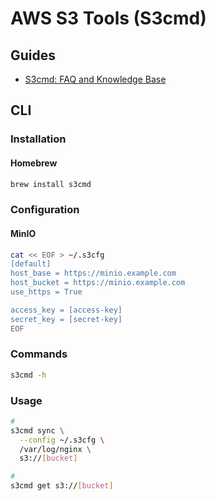 # AWS S3 Tools (S3cmd)

## Guides

- [S3cmd: FAQ and Knowledge Base](https://s3tools.org/kb/item14.htm)

## CLI

### Installation

#### Homebrew

```sh
brew install s3cmd
```

### Configuration

#### MinIO

```sh
cat << EOF > ~/.s3cfg
[default]
host_base = https://minio.example.com
host_bucket = https://minio.example.com
use_https = True

access_key = [access-key]
secret_key = [secret-key]
EOF
```

### Commands

```sh
s3cmd -h
```

### Usage

```sh
#
s3cmd sync \
  --config ~/.s3cfg \
  /var/log/nginx \
  s3://[bucket]

#
s3cmd get s3://[bucket]
```
